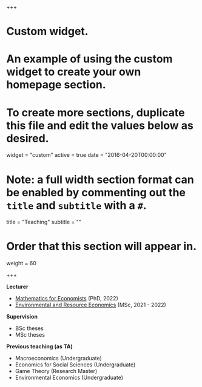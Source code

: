+++
# Custom widget.
# An example of using the custom widget to create your own homepage section.
# To create more sections, duplicate this file and edit the values below as desired.
widget = "custom"
active = true
date = "2016-04-20T00:00:00"

# Note: a full width section format can be enabled by commenting out the `title` and `subtitle` with a `#`.
title = "Teaching"
subtitle = ""

# Order that this section will appear in.
weight = 60

+++

**Lecturer**

- [Mathematics for Economists](http://cgde.wifa.uni-leipzig.de/3257-2/) (PhD, 2022)
- [Environmental and Resource Economics](https://www.slu.se/en/education/programmes-courses/course/NA0168/20110.2021/Management-of-Biological-Resources/) (MSc, 2021 - 2022)

**Supervision**

- BSc theses 
- MSc theses

**Previous teaching (as TA)**

- Macroeconomics (Undergraduate)
- Economics for Social Sciences (Undergraduate)
- Game Theory (Research Master) 
- Environmental Economics (Undergraduate)


